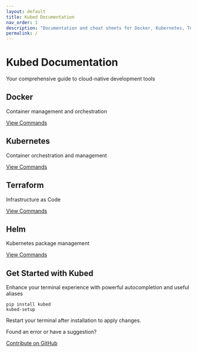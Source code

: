 ```yaml
---
layout: default
title: Kubed Documentation
nav_order: 1
description: "Documentation and cheat sheets for Docker, Kubernetes, Terraform, and Helm"
permalink: /
---
```


<div class="hero">
  <h1>Kubed Documentation</h1>
  <p class="lead">Your comprehensive guide to cloud-native development tools</p>
</div>

<div class="features">
  <div class="feature-card">
    <h2>Docker</h2>
    <p>Container management and orchestration</p>
    <a href="/docker" class="button">View Commands</a>
  </div>

  <div class="feature-card">
    <h2>Kubernetes</h2>
    <p>Container orchestration and management</p>
    <a href="/kubernetes" class="button">View Commands</a>
  </div>

  <div class="feature-card">
    <h2>Terraform</h2>
    <p>Infrastructure as Code</p>
    <a href="/terraform" class="button">View Commands</a>
  </div>

  <div class="feature-card">
    <h2>Helm</h2>
    <p>Kubernetes package management</p>
    <a href="/helm" class="button">View Commands</a>
  </div>
</div>

<div class="cta">
  <h2>Get Started with Kubed</h2>
  <p>Enhance your terminal experience with powerful autocompletion and useful aliases</p>
  <div class="code-block">
    <pre><code class="language-bash">pip install kubed
kubed-setup</code></pre>
  </div>
  <p class="note">Restart your terminal after installation to apply changes.</p>
</div>

<div class="footer-cta">
  <p>Found an error or have a suggestion?</p>
  <a href="https://github.com/dalefrieswthat/kubed/issues" class="button">Contribute on GitHub</a>
</div> 